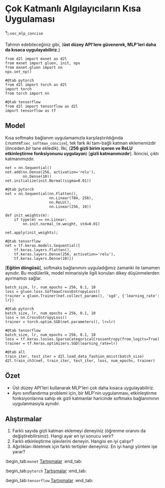 # Çok Katmanlı Algılayıcıların Kısa Uygulaması
:label:`sec_mlp_concise`

Tahmin edebileceğiniz gibi, (**üst düzey API'lere güvenerek, MLP'leri daha da kısaca uygulayabiliriz.**)

```{.python .input}
from d2l import mxnet as d2l
from mxnet import gluon, init, npx
from mxnet.gluon import nn
npx.set_np()
```

```{.python .input}
#@tab pytorch
from d2l import torch as d2l
import torch
from torch import nn
```

```{.python .input}
#@tab tensorflow
from d2l import tensorflow as d2l
import tensorflow as tf
```

## Model

Kısa softmaks bağlanım uygulamamızla karşılaştırıldığında (:numref:`sec_softmax_concise`), tek fark *iki* tam-bağlı katman eklememizdir (önceden *bir* tane ekledik). İlki, (**256 gizli birim içeren ve ReLU etkinleştirme fonksiyonunu uygulayan**) [**gizli katmanımızdır**]. İkincisi, çıktı katmanımızdır.

```{.python .input}
net = nn.Sequential()
net.add(nn.Dense(256, activation='relu'),
        nn.Dense(10))
net.initialize(init.Normal(sigma=0.01))
```

```{.python .input}
#@tab pytorch
net = nn.Sequential(nn.Flatten(),
                    nn.Linear(784, 256),
                    nn.ReLU(),
                    nn.Linear(256, 10))

def init_weights(m):
    if type(m) == nn.Linear:
        nn.init.normal_(m.weight, std=0.01)

net.apply(init_weights);
```

```{.python .input}
#@tab tensorflow
net = tf.keras.models.Sequential([
    tf.keras.layers.Flatten(),
    tf.keras.layers.Dense(256, activation='relu'),
    tf.keras.layers.Dense(10)])
```

[**Eğitim döngüsü**], softmaks bağlanımını uyguladığımız zamanki ile tamamen aynıdır. Bu modülerlik, model mimarisiyle ilgili konuları dikey düşünmelerden ayırmamızı sağlar.

```{.python .input}
batch_size, lr, num_epochs = 256, 0.1, 10
loss = gluon.loss.SoftmaxCrossEntropyLoss()
trainer = gluon.Trainer(net.collect_params(), 'sgd', {'learning_rate': lr})
```

```{.python .input}
#@tab pytorch
batch_size, lr, num_epochs = 256, 0.1, 10
loss = nn.CrossEntropyLoss()
trainer = torch.optim.SGD(net.parameters(), lr=lr)
```

```{.python .input}
#@tab tensorflow
batch_size, lr, num_epochs = 256, 0.1, 10
loss = tf.keras.losses.SparseCategoricalCrossentropy(from_logits=True)
trainer = tf.keras.optimizers.SGD(learning_rate=lr)
```

```{.python .input}
#@tab all
train_iter, test_iter = d2l.load_data_fashion_mnist(batch_size)
d2l.train_ch3(net, train_iter, test_iter, loss, num_epochs, trainer)
```

## Özet

* Üst düzey API'leri kullanarak MLP'leri çok daha kısaca uygulayabiliriz.
* Aynı sınıflandırma problemi için, bir MLP'nin uygulanması, etkinleştirme fonksiyonlarına sahip ek gizli katmanlar haricinde softmaks bağlanımının uygulanmasıyla aynıdır.

## Alıştırmalar

1. Farklı sayıda gizli katman eklemeyi deneyiniz (öğrenme oranını da değiştirebilirsiniz). Hangi ayar en iyi sonucu verir?
1. Farklı etkinleştirme işlevlerini deneyin. Hangisi en iyi çalışır?
1. Ağırlıkları ilkletmek için farklı tertipler deneyiniz. En iyi hangi yöntem işe yarar?

:begin_tab:`mxnet`
[Tartışmalar](https://discuss.d2l.ai/t/94)
:end_tab:

:begin_tab:`pytorch`
[Tartışmalar](https://discuss.d2l.ai/t/95)
:end_tab:

:begin_tab:`tensorflow`
[Tartışmalar](https://discuss.d2l.ai/t/262)
:end_tab:
